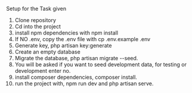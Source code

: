 Setup for the Task given

1. Clone repository
2. Cd into the project
3. install npm dependencies with npm install
4. If NO .env, copy the .env file with cp .env.example .env
5. Generate key, php artisan key:generate
6. Create an empty database
7. Migrate the database, php artisan migrate --seed.
8. You will be asked if you want to seed development data, for testing or development enter no.
9. install composer dependencies, composer install.
10. run the project with, npm run dev and php artisan serve.
